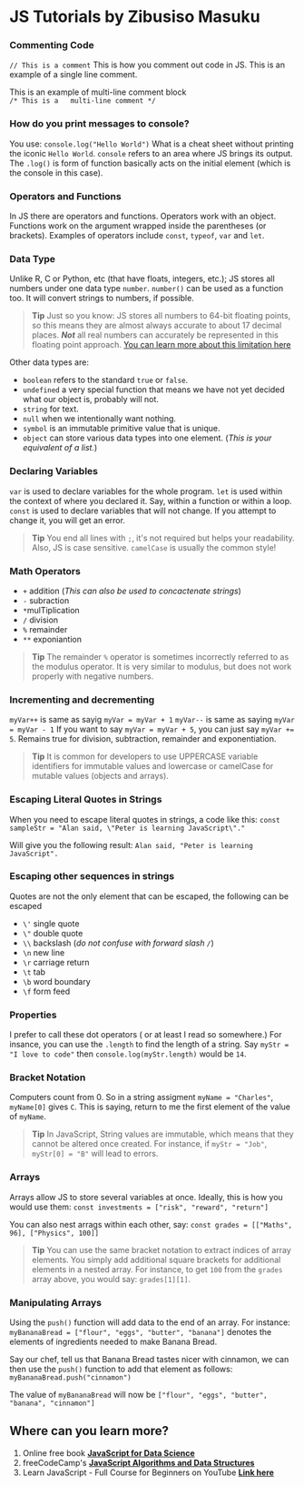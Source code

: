<!---
# Marks the first heading Level 1
...
down to 
....
###### level 6

Blank lines create paragraphs

**bold** will give you bold text

*italics* will give you a single italic

***bold and italic*** will give you bold and italic

> will give you blockquote

Just add > and > for each line for multi line block quote


To create an ordered list, add line items with numbers followed by periods. The numbers don’t have to be in numerical order, but the list should start with the number one.

To create an unordered list, add dashes (-), asterisks (*), or plus signs (+) in front of line items. Indent one or more items to create a nested list.

If you need to start an unordered list item with a number followed by a period, you can use a backslash (\) to escape the period.

Code blocks are normally indented four spaces or one tab. When they’re in a list, indent them eight spaces or two tabs.

To create a link, enclose the link text in brackets (e.g., [Duck Duck Go]) and then follow it immediately with the URL in parentheses (e.g., (https://duckduckgo.com)).

You can optionally add a title for a link. This will appear as a tooltip when the user hovers over the link. To add a title, enclose it in parentheses after the URL.

My favorite search engine is [Duck Duck Go](https://duckduckgo.com "The best search engine for privacy").

To quickly turn a URL or email address into a link, enclose it in angle brackets.

<https://www.markdownguide.org>
<fake@example.com> 
--------------------------------------------------------------------------------->

# JS Tutorials by Zibusiso Masuku

### Commenting Code
`// This is a comment` This is how you comment out code in JS. This is an example of a single line comment.

This is an example of  multi-line comment block  
`/* This is a  
multi-line comment */` 

### How do you print messages to console?
You use: `console.log("Hello World")` What is a cheat sheet without printing the iconic `Hello World`. `console` refers to an area where JS brings its output. The `.log()` is form of function basically acts on the initial element (which is the console in this case).

### Operators and Functions
In JS there are operators and functions. Operators work with an object. Functions work on the argument wrapped inside the parentheses (or brackets). Examples of operators include `const`, `typeof`, `var` and `let`.

### Data Type
Unlike R, C or Python, etc (that have floats, integers, etc.); JS stores all numbers under one data type `number`. `number()` can be used as a function too. It will convert strings to numbers, if possible.

> **Tip** Just so you know: JS stores all numbers to 64-bit floating points, so this means they are almost always accurate to about 17 decimal places. ***Not*** all real numbers can accurately be represented in this floating point approach. [You can learn more about this limitation here](https://developer.mozilla.org/en-US/docs/Web/JavaScript/Reference/Global_Objects/Number "Number - JavaScript | MDN")

Other data types are:
- `boolean` refers to the standard `true` or `false`.
- `undefined` a very special function that means we have not yet decided what our object is, probably will not.
- `string` for text.
- `null` when we intentionally want nothing.
- `symbol` is an immutable primitive value that is unique.
- `object` can store various data types into one element. (*This is your equivalent of a list.*)

### Declaring Variables
`var` is used to declare variables for the whole program.
`let` is used within the context of where you declared it. Say, within a function or within a loop.
`const` is used to declare variables that will not change. If you attempt to change it, you will get an error.

> **Tip** You end all lines with `;`, it's not required but helps your readability. Also, JS is case sensitive. `camelCase` is usually the common style!

### Math Operators 
- `+` addition (*This can also be used to concactenate strings*)
- `-` subraction
- `*`mulTiplication
- `/` division
- `%` remainder
- `**` exponiantion 

> **Tip** The remainder `%` operator is sometimes incorrectly referred to as the modulus operator. It is very similar to modulus, but does not work properly with negative numbers.

### Incrementing and decrementing
`myVar++` is same as sayig `myVar = myVar + 1`
`myVar--` is same as saying `myVar = myVar - 1`
If you want to say `myVar = myVar + 5`, you can just say `myVar += 5`. Remains true for division, subtraction, remainder and exponentiation.

> **Tip**  It is common for developers to use UPPERCASE variable identifiers for immutable values and lowercase or camelCase for mutable values (objects and arrays).

### Escaping Literal Quotes in Strings
When you need to escape literal quotes in strings, a code like this:
`const sampleStr = "Alan said, \"Peter is learning JavaScript\"."`

Will give you the following result:
`Alan said, "Peter is learning JavaScript".`

### Escaping other sequences in strings
Quotes are not the only element that can be escaped, the following can be escaped

- `\'` single quote
- `\"` double quote
- `\\` backslash (*do not confuse with forward slash `/`*)
- `\n` new line
- `\r` carriage return
- `\t` tab
- `\b` word boundary
- `\f` form feed

### Properties
I prefer to call these dot operators ( or at least I read so somewhere.) For insance, you can use the `.length` to find the length of a string. Say `myStr = "I love to code"` then `console.log(myStr.length)` would be `14`.

### Bracket Notation
Computers count from 0. So in a string assigment `myName = "Charles"`, `myName[0]` gives `C`. This is saying, return to me the first element of the value of `myName`.

> **Tip** In JavaScript, String values are immutable, which means that they cannot be altered once created. For instance, if `myStr = "Job"`, `myStr[0] = "B"` will lead to errors.

### Arrays
Arrays allow JS to store several variables at once. Ideally, this is how you would use them:
`const investments = ["risk", "reward", "return"]`

You can also nest arrags within each other, say:
`const grades = [["Maths", 96], ["Physics", 100]]`

> **Tip** You can use the same bracket notation to extract indices of array elements. You simply add additional square brackets for additional elements in a nested array. For instance, to get `100` from the `grades` array above, you would say: `grades[1][1]`. 

### Manipulating Arrays
Using the `push()` function will add data to the end of an array. For instance:
`myBananaBread = ["flour", "eggs", "butter", "banana"]` denotes the elements of ingredients needed to make Banana Bread.

Say our chef, tell us that Banana Bread tastes nicer with cinnamon, we can then use the `push()` function to add that element as follows:
`myBananaBread.push("cinnamon")`

The value of `myBananaBread` will now be `["flour", "eggs", "butter", "banana", "cinnamon"]`

## Where can you learn more?
1. Online free book [**JavaScript for Data Science**](https://js4ds.org/ "JavaScript for Data Science")
2. freeCodeCamp's [**JavaScript Algorithms and Data Structures**](https://www.freecodecamp.org/learn/javascript-algorithms-and-data-structures/ "JavaScript and Data Structures")
3. Learn JavaScript - Full Course for Beginners on YouTube [**Link here**](https://youtu.be/PkZNo7MFNFg "Play Learn JavaScript - Full Course for Beginners on YouTube")